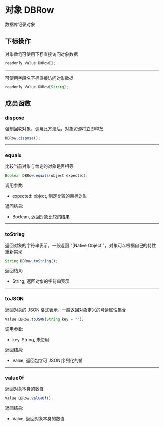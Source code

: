# 对象 DBRow
数据库记录对象

## 下标操作
        
对象数组可使用下标直接访问对象数据
```JavaScript
readonly Value DBRow[];
```

--------------------------
可使用字段名下标直接访问对象数据
```JavaScript
readonly Value DBRow[String];
```

## 成员函数
        
### dispose
强制回收对象，调用此方法后，对象资源将立即释放
```JavaScript
DBRow.dispose();
```

--------------------------
### equals
比较当前对象与给定的对象是否相等
```JavaScript
Boolean DBRow.equals(object expected);
```

调用参数:
* expected: object, 制定比较的目标对象

返回结果:
* Boolean, 返回对象比较的结果

--------------------------
### toString
返回对象的字符串表示，一般返回 "[Native Object]"，对象可以根据自己的特性重新实现
```JavaScript
String DBRow.toString();
```

返回结果:
* String, 返回对象的字符串表示

--------------------------
### toJSON
返回对象的 JSON 格式表示，一般返回对象定义的可读属性集合
```JavaScript
Value DBRow.toJSON(String key = "");
```

调用参数:
* key: String, 未使用

返回结果:
* Value, 返回包含可 JSON 序列化的值

--------------------------
### valueOf
返回对象本身的数值
```JavaScript
Value DBRow.valueOf();
```

返回结果:
* Value, 返回对象本身的数值

